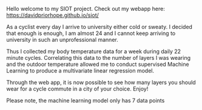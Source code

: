 Hello welcome to my SIOT project. Check out my webapp here: https://davidpriorhope.github.io/siot/

As a cyclist every day I arrive to university either cold or sweaty. I decided that enough is enough, I am almost 24 and I cannot keep arriving to university in such an unprofessional manner.

Thus I collected my body temperature data for a week during daily 22 minute cycles. Correlating this data to the number of layers I was wearing and the outdoor temperature allowed me to conduct supervised Machine Learning to produce a multivariate linear regression model.

Through the web app, it is now possible to see how many layers you should wear for a cycle commute in a city of your choice. Enjoy!

Please note, the machine learning model only has 7 data points